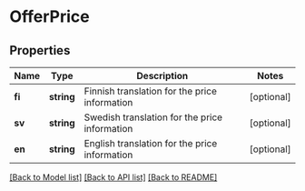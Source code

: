 # OfferPrice

## Properties
Name | Type | Description | Notes
------------ | ------------- | ------------- | -------------
**fi** | **string** | Finnish translation for the price information | [optional] 
**sv** | **string** | Swedish translation for the price information | [optional] 
**en** | **string** | English translation for the price information | [optional] 

[[Back to Model list]](../README.md#documentation-for-models) [[Back to API list]](../README.md#documentation-for-api-endpoints) [[Back to README]](../README.md)


